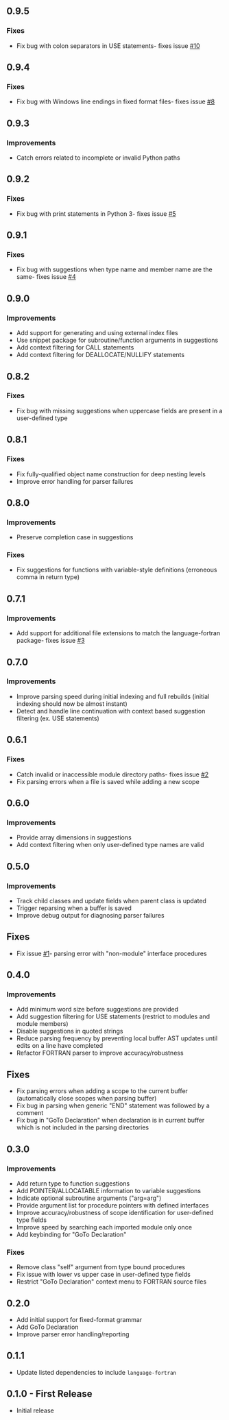 ## 0.9.5

### Fixes
* Fix bug with colon separators in USE statements- fixes issue [#10](https://github.com/hansec/autocomplete-fortran/issues/10)

## 0.9.4

### Fixes
* Fix bug with Windows line endings in fixed format files- fixes issue [#8](https://github.com/hansec/autocomplete-fortran/issues/8)

## 0.9.3

### Improvements
* Catch errors related to incomplete or invalid Python paths

## 0.9.2

### Fixes
* Fix bug with print statements in Python 3- fixes issue [#5](https://github.com/hansec/autocomplete-fortran/issues/5)

## 0.9.1

### Fixes
* Fix bug with suggestions when type name and member name are the same- fixes issue [#4](https://github.com/hansec/autocomplete-fortran/issues/4)

## 0.9.0

### Improvements
* Add support for generating and using external index files
* Use snippet package for subroutine/function arguments in suggestions
* Add context filtering for CALL statements
* Add context filtering for DEALLOCATE/NULLIFY statements

## 0.8.2

### Fixes
* Fix bug with missing suggestions when uppercase fields are present in a user-defined type

## 0.8.1

### Fixes
* Fix fully-qualified object name construction for deep nesting levels
* Improve error handling for parser failures

## 0.8.0

### Improvements
* Preserve completion case in suggestions

### Fixes
* Fix suggestions for functions with variable-style definitions (erroneous comma in return type)

## 0.7.1

### Improvements
* Add support for additional file extensions to match the language-fortran package- fixes issue [#3](https://github.com/hansec/autocomplete-fortran/issues/3)

## 0.7.0

### Improvements
* Improve parsing speed during initial indexing and full rebuilds (initial indexing should now be almost instant)
* Detect and handle line continuation with context based suggestion filtering (ex. USE statements)

## 0.6.1

### Fixes
* Catch invalid or inaccessible module directory paths- fixes issue [#2](https://github.com/hansec/autocomplete-fortran/issues/2)
* Fix parsing errors when a file is saved while adding a new scope

## 0.6.0

### Improvements
* Provide array dimensions in suggestions
* Add context filtering when only user-defined type names are valid

## 0.5.0

### Improvements
* Track child classes and update fields when parent class is updated
* Trigger reparsing when a buffer is saved
* Improve debug output for diagnosing parser failures

## Fixes
* Fix issue [#1](https://github.com/hansec/autocomplete-fortran/issues/1)- parsing error with "non-module" interface procedures

## 0.4.0

### Improvements
* Add minimum word size before suggestions are provided
* Add suggestion filtering for USE statements (restrict to modules and module members)
* Disable suggestions in quoted strings
* Reduce parsing frequency by preventing local buffer AST updates until edits on a line have completed
* Refactor FORTRAN parser to improve accuracy/robustness

## Fixes
* Fix parsing errors when adding a scope to the current buffer (automatically close scopes when parsing buffer)
* Fix bug in parsing when generic "END" statement was followed by a comment
* Fix bug in "GoTo Declaration" when declaration is in current buffer which is not included in the parsing directories

## 0.3.0

### Improvements
* Add return type to function suggestions
* Add POINTER/ALLOCATABLE information to variable suggestions
* Indicate optional subroutine arguments ("arg=arg")
* Provide argument list for procedure pointers with defined interfaces
* Improve accuracy/robustness of scope identification for user-defined type fields
* Improve speed by searching each imported module only once
* Add keybinding for "GoTo Declaration"

### Fixes
* Remove class "self" argument from type bound procedures
* Fix issue with lower vs upper case in user-defined type fields
* Restrict "GoTo Declaration" context menu to FORTRAN source files

## 0.2.0
* Add initial support for fixed-format grammar
* Add GoTo Declaration
* Improve parser error handling/reporting

## 0.1.1
* Update listed dependencies to include `language-fortran`

## 0.1.0 - First Release
* Initial release
